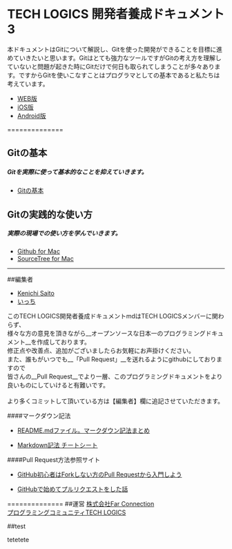 # TECH LOGICS 開発者養成ドキュメント3
本ドキュメントはGitについて解説し、Gitを使った開発ができることを目標に進めていきたいと思います。Gitはとても強力なツールですがGitの考え方を理解していないと問題が起きた時にGitだけで何日も取られてしまうことが多々あります。ですからGitを使いこなすことはプログラマとしての基本であると私たちは考えています。


- [WEB版](https://github.com/techlogics/WEB_Document)
- [iOS版](https://github.com/techlogics/iOS_Document)
- [Android版](https://github.com/techlogics/Android_Document)

==============
## Gitの基本

##### Gitを実際に使って基本的なことを抑えていきます。

- [Gitの基本](https://github.com/techlogics/Git_Document/blob/master/grammer.md)


## Gitの実践的な使い方

##### 実際の現場での使い方を学んでいきます。

- [Github for Mac](https://github.com/techlogics/Git_Document/blob/master/github.md)
- [SourceTree for Mac](https://github.com/techlogics/Git_Document/blob/master/sourceTree.md)



---
##編集者

- [Kenichi Saito](https://www.github.com/tkcfjips)
- [いっち](https://github.com/icchis)

このTECH LOGICS開発者養成ドキュメントmdはTECH LOGICSメンバーに関わらず、<br>
様々な方の意見を頂きながら__オープンソースな日本一のプログラミングドキュメント__を作成しております。<br>
修正点や改善点、追加がございましたらお気軽にお声掛けください。<br>
また、誰もがいつでも__「Pull Request」__を送れるようにgithubにしておりますので<br>
皆さんの__Pull Request__でより一層、このプログラミングドキュメントをより良いものにしていけると有難いです。<br><br>
より多くコミットして頂いている方は【編集者】欄に追記させていただきます。

####マークダウン記法

* [README.mdファイル。マークダウン記法まとめ](http://codechord.com/2012/01/readme-markdown/)

* [Markdown記法 チートシート](http://qiita.com/Qiita/items/c686397e4a0f4f11683d)

####Pull Request方法参照サイト

* [GitHub初心者はForkしない方のPull Requestから入門しよう](http://blog.qnyp.com/2013/05/28/pull-request-for-github-beginners/)

* [GitHubで始めてプルリクエストをした話](http://blog.9wick.com/2012/07/github-first-pul/)

==============
##運営
[株式会社Far Connection](http://farconnection.co.jp)  
[プログラミングコミュニティTECH LOGICS](http://techlogics.link)

##test



tetetete